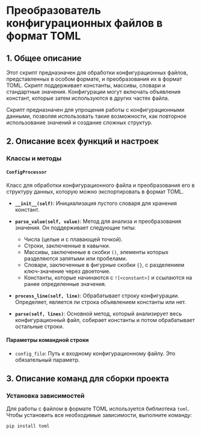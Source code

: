# Преобразователь конфигурационных файлов в формат TOML

## 1. Общее описание

Этот скрипт предназначен для обработки конфигурационных файлов, представленных в особом формате, и преобразования их в формат TOML. Скрипт поддерживает константы, массивы, словари и стандартные значения. Конфигурации могут включать объявления констант, которые затем используются в других частях файла.

Скрипт предназначен для упрощения работы с конфигурационными данными, позволяя использовать такие возможности, как повторное использование значений и создание сложных структур.

## 2. Описание всех функций и настроек

### Классы и методы

#### `ConfigProcessor`

Класс для обработки конфигурационного файла и преобразования его в структуру данных, которую можно экспортировать в формат TOML.

- **`__init__(self)`**: Инициализация пустого словаря для хранения констант.
  
- **`parse_value(self, value)`**: Метод для анализа и преобразования значения. Он поддерживает следующие типы:
  - Числа (целые и с плавающей точкой).
  - Строки, заключенные в кавычки.
  - Массивы, заключенные в скобки `()`, элементы которых разделяются запятыми или пробелами.
  - Словари, заключенные в фигурные скобки `{}`, с разделением ключ-значение через двоеточие.
  - Константы, которые начинаются с `![<constant>]` и ссылаются на ранее определенные значения.

- **`process_line(self, line)`**: Обрабатывает строку конфигурации. Определяет, является ли строка объявлением константы или нет.

- **`parse(self, lines)`**: Основной метод, который анализирует весь конфигурационный файл, собирает константы и потом обрабатывает остальные строки.

#### Параметры командной строки

- `config_file`: Путь к входному конфигурационному файлу. Это обязательный параметр.

## 3. Описание команд для сборки проекта

### Установка зависимостей

Для работы с файлом в формате TOML используется библиотека `toml`. Чтобы установить все необходимые зависимости, выполните команду:

```bash
pip install toml
